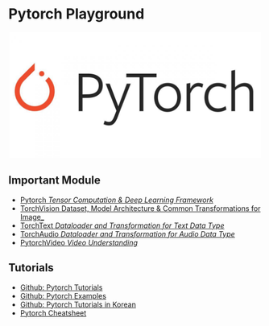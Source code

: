 # Pytorch Playground

<p align="center">
  <img width="500" height="250" src="pytorch.jpeg">
</p>  

## Important Module
- [Pytorch _Tensor Computation & Deep Learning Framework_](https://github.com/pytorch/pytorch)
- [TorchVision Dataset, Model Architecture & Common Transformations for Image_](https://github.com/pytorch/vision)
- [TorchText _Dataloader and Transformation for Text Data Type_](https://github.com/pytorch/text)
- [TorchAudio _Dataloader and Transformation for Audio Data Type_](https://github.com/pytorch/audio)
- [PytorchVideo _Video Understanding_ ](https://github.com/facebookresearch/pytorchvideo)


## Tutorials 
- [Github: Pytorch Tutorials](https://github.com/pytorch/tutorials)
- [Github: Pytorch Examples](https://github.com/pytorch/examples)
- [Github: Pytorch Tutorials in Korean](https://github.com/9bow/PyTorch-tutorials-kr)
- [Pytorch Cheatsheet](https://tutorials.pytorch.kr/beginner/ptcheat.html)
